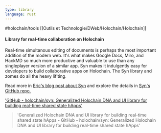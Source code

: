 ```yaml
---
type: library
language: rust
---
```


#holochain/tools 
[[Outils et Technologie/DWeb/Holochain/Holochain]]

#### Library for real-time collaboration on Holochain

Real-time simultanous editing of documents is perhaps the most important addition of the modern web. It's what makes Google Docs, Miro, and HackMD so much more productive and valuable to use than any singleplayer version of a similar app. Syn makes it indulgently easy for developers to build collaborative apps on Holochain. The Syn library and zomes do all the heavy lifiting.

Read more in [Eric's blog post about Syn](https://blog.holochain.org/decentralized-next-level-collaboration-apps-with-syn/) and explore the details in [Syn's GitHub repo.](https://github.com/holochain/syn)

['GitHub - holochain/syn: Generalized Holochain DNA and UI library for building real-time shared state hApps']('https://github.com/holochain/syn')
> 'Generalized Holochain DNA and UI library for building real-time shared state hApps - GitHub - holochain/syn: Generalized Holochain DNA and UI library for building real-time shared state hApps'
